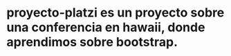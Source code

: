 # proyecto-platzi es un proyecto sobre una conferencia en hawaii, donde aprendimos sobre bootstrap.
